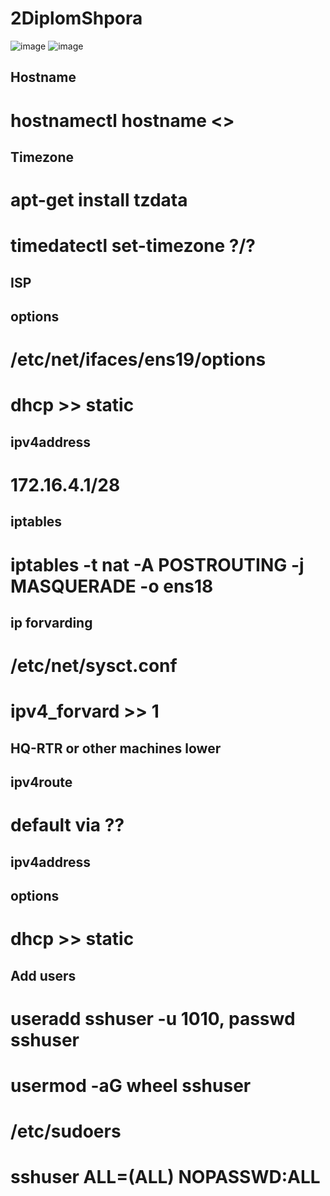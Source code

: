 # 2DiplomShpora
![image](https://github.com/user-attachments/assets/8069b661-75e5-47da-9aa1-f51f0e02ea9e)
![image](https://github.com/user-attachments/assets/97a4a35f-0d39-474a-a6a2-b48e13c8981f)



## Hostname
# hostnamectl hostname <>

## Timezone
# apt-get install tzdata
# timedatectl set-timezone ?/?

## ISP
## options
# /etc/net/ifaces/ens19/options
# dhcp >> static
## ipv4address
# 172.16.4.1/28
## iptables
# iptables -t nat -A POSTROUTING -j MASQUERADE -o ens18
## ip forvarding
# /etc/net/sysct.conf
# ipv4_forvard >> 1

## HQ-RTR or other machines lower
## ipv4route
# default via ??
## ipv4address
## options
# dhcp >> static 

## Add users
# useradd sshuser -u 1010, passwd sshuser
# usermod -aG wheel sshuser
# /etc/sudoers
# sshuser ALL=(ALL) NOPASSWD:ALL
